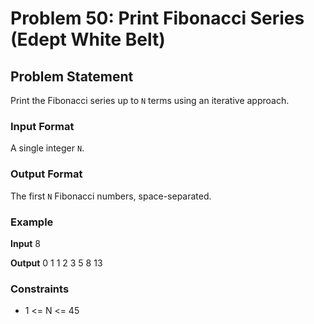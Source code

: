 # Problem 50: Print Fibonacci Series (Edept White Belt)

## Problem Statement
Print the Fibonacci series up to `N` terms using an iterative approach.

### Input Format
A single integer `N`.

### Output Format
The first `N` Fibonacci numbers, space-separated.

### Example

**Input**
8

**Output**
0 1 1 2 3 5 8 13


### Constraints
- 1 <= N <= 45
